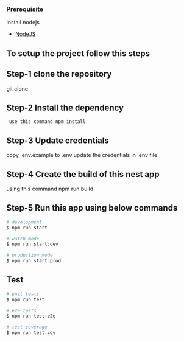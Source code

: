 ### Prerequisite

Install nodejs

- [NodeJS](https://nodejs.org/en/)

## To setup the project follow this steps

## Step-1 clone the repository

git clone

## Step-2 Install the dependency

` use this command npm install`

## Step-3 Update credentials

copy .env.example to .env
update the credentials in .env file

## Step-4 Create the build of this nest app

using this command npm run build

## Step-5 Run this app using below commands

```bash
# development
$ npm run start

# watch mode
$ npm run start:dev

# production mode
$ npm run start:prod
```

## Test

```bash
# unit tests
$ npm run test

# e2e tests
$ npm run test:e2e

# test coverage
$ npm run test:cov
```
